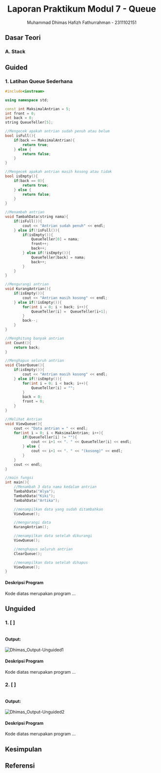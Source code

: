 # <h1 align="center">Laporan Praktikum Modul 7 - Queue</h1>
<p align="center">Muhammad Dhimas Hafizh Fathurrahman - 2311102151</p>

## Dasar Teori

### A. Stack

## Guided 

### 1. Latihan Queue Sederhana

```C++
#include<iostream>

using namespace std;

const int MaksimalAntrian = 5;
int front = 0;
int back = 0;
string QueueTeller[5];

//Mengecek apakah antrian sudah penuh atau belum
bool isFull(){
    if(back == MaksimalAntrian){
        return true;
    } else {
        return false;
    }
}

//Mengecek apakah antrian masih kosong atau tidak
bool isEmpty(){
    if(back == 0){
        return true;
    } else {
        return false;
    }
}

//Menambah antrian
void TambahData(string nama){
    if(isFull()){
        cout << "Antrian sudah penuh" << endl;
    } else if(!isFull()){
        if(isEmpty()){
            QueueTeller[0] = nama;
            front++;
            back++;
        } else if(!isEmpty()){
            QueueTeller[back] = nama;
            back++;
        }
    }
}

//Mengurangi antrian
void KurangAntrian(){
    if(isEmpty()){
        cout << "Antrian masih kosong" << endl;
    } else if(!isEmpty()){
        for(int i = 0; i < back; i++){
            QueueTeller[i] =  QueueTeller[i+1];
        }
        back--;
    }
}

//Menghitung banyak antrian
int Count(){
    return back;
}

//Menghapus seluruh antrian
void ClearQueue(){
    if(isEmpty()){
        cout << "Antrian masih kosong" << endl;
    } else if(!isEmpty()){
        for(int i = 0; i < back; i++){
            QueueTeller[i] = "";
        }
        back = 0;
        front = 0;
    }
}

//Melihat Antrian
void ViewQueue(){
    cout << "Data antrian = " << endl;
    for(int i = 0; i < MaksimalAntrian; i++){
        if(QueueTeller[i] != ""){
            cout << i+1 << ". " << QueueTeller[i] << endl;
        } else {
            cout << i+1 << ". " << "(kosong)" << endl;
        }
    }
    cout << endl;
}

//main fungsi
int main(){
    //Menambah 3 data nama kedalam antrian
    TambahData("Alya");
    TambahData("Kiki");
    TambahData("Artika");

    //menampilkan data yang sudah ditambahkan
    ViewQueue();

    //mengurangi data
    KurangAntrian();

    //menampilkan data setelah dikurangi
    ViewQueue();

    //menghapus seluruh antrian
    ClearQueue();

    //menampilkan data setelah dihapus
    ViewQueue();
}
```

#### Deskripsi Program
Kode diatas merupakan program ...

## Unguided 

### 1. [      ]

```C++

```

#### Output:
![Dhimas_Output-Unguided1](https://github.com/Masdim37/2311102151_Muhammad-Dhimas-Hafizh-Fathurrahman/blob/main/Pertemuan7_Modul6-Queue/Laprak/Dhimas_Output-Unguided1.png)

#### Deskripsi Program
Kode diatas merupakan program ...

### 2. [      ]

```C++

```
#### Output:
![Dhimas_Output-Unguided2](https://github.com/Masdim37/2311102151_Muhammad-Dhimas-Hafizh-Fathurrahman/blob/main/Pertemuan7_Modul6-Queue/Laprak/Dhimas_Output-Unguided2.png)

#### Deskripsi Program
Kode diatas merupakan program ...

## Kesimpulan

## Referensi
